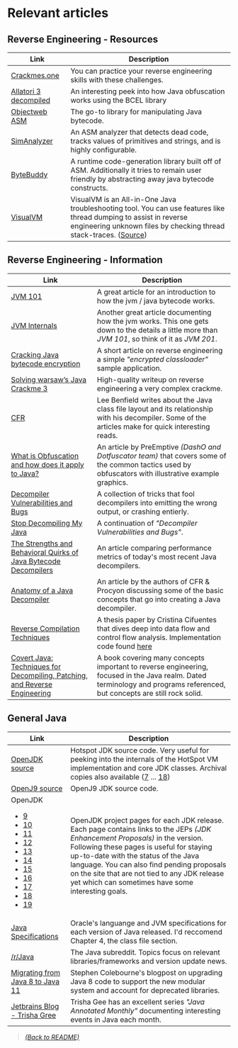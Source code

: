 # Relevant articles

## Reverse Engineering - Resources

| Link  | Description |
|-------|-------------|
| [Crackmes.one](https://crackmes.one/) | You can practice your reverse engineering skills with these challenges. |
| [Allatori 3 decompiled](https://github.com/netindev/Allatori-v3.0) | An interesting peek into how Java obfuscation works using the BCEL library |
| [Objectweb ASM](https://asm.ow2.io/) | The go-to library for manipulating Java bytecode. |
| [SimAnalyzer](https://github.com/Col-E/SimAnalyzer) | An ASM analyzer that detects dead code, tracks values of primitives and strings, and is highly configurable. |
| [ByteBuddy](http://bytebuddy.net/) | A runtime code-generation library built off of ASM. Additionally it tries to remain user friendly by abstracting away java bytecode constructs. |
| [VisualVM](https://visualvm.github.io/) | VisualVM is an All-in-One Java troubleshooting tool. You can use features like thread dumping to assist in reverse engineering unknown files by checking thread stack-traces. ([Source](https://github.com/oracle/visualvm)) |

## Reverse Engineering - Information

| Link  | Description |
|-------|-------------|
| [JVM 101](http://web.archive.org/web/20220105075527/https://www.overops.com/blog/jvm-architecture-101-get-to-know-your-virtual-machine/) | A great article for an introduction to how the jvm / java bytecode works. |
| [JVM Internals](http://blog.jamesdbloom.com/JVMInternals.html) | Another great article documenting how the jvm works. This one gets down to the details a little more than _JVM 101_, so think of it as _JVM 201_. |
| [Cracking Java bytecode encryption](https://www.javaworld.com/article/2077342/core-java/cracking-java-byte-code-encryption.html) | A short article on reverse engineering a simple *"encrypted classloader"* sample application. |
| [Solving warsaw’s Java Crackme 3](http://blog.rewolf.pl/blog/?p=856) | High-quality writeup on reverse engineering a very complex crackme. |
| [CFR](http://benf.org/other/cfr/) | Lee Benfield writes about the Java class file layout and its relationship with his decompiler. Some of the articles make for quick interesting reads. |
| [What is Obfuscation and how does it apply to Java?](https://www.preemptive.com/obfuscation) | An article by PreEmptive _(DashO and Dotfuscator team)_ that covers some of the common tactics used by obfuscators with illustrative example graphics. |
| [Decompiler Vulnerabilities and Bugs](https://github.com/Janmm14/decompiler-vulnerabilities-and-bugs) | A collection of tricks that fool decompilers into emitting the wrong output, or crashing entierly. |
| [Stop Decompiling My Java](https://github.com/ItzSomebody/StopDecompilingMyJava) | A continuation of _"Decompiler Vulnerabilities and Bugs"_. |
| [The Strengths and Behavioral Quirks of Java Bytecode Decompilers](https://arxiv.org/pdf/1908.06895.pdf) | An article comparing performance metrics of today's most recent Java decompilers.  |
| [Anatomy of a Java Decompiler](https://accu.org/index.php/journals/1850) | An article by the authors of CFR & Procyon discussing some of the basic concepts that go into creating a Java decompiler. |
| [Reverse Compilation Techniques](https://yurichev.com/mirrors/DCC_decompilation_thesis.pdf) | A thesis paper by Cristina Cifuentes that dives deep into data flow and control flow analysis. Implementation code found [here](https://github.com/nemerle/dcc) |
| [Covert Java: Techniques for Decompiling, Patching, and Reverse Engineering](https://github.com/manjunath5496/Reverse-Engineering-Books/blob/master/revb(9).pdf) | A book covering many concepts important to reverse engineering, focused in the Java realm. Dated terminology and programs referenced, but concepts are still rock solid. |



## General Java

| Link  | Description |
|-------|-------------|
| [OpenJDK source](https://github.com/openjdk/jdk) | Hotspot JDK source code. Very useful for peeking into the internals of the HotSpot VM implementation and core JDK classes. Archival copies also available ([7](https://github.com/openjdk/jdk7u) ... [18](https://github.com/openjdk/jdk18u)) |
| [OpenJ9 source](https://github.com/eclipse-openj9/openj9) | OpenJ9 JDK source code. |
| OpenJDK <ul><li>[9](http://openjdk.java.net/projects/jdk9/)</li><li>[10](http://openjdk.java.net/projects/jdk/10/)</li><li>[11](http://openjdk.java.net/projects/jdk/11/)</li><li>[12](http://openjdk.java.net/projects/jdk/12/)</li><li>[13](http://openjdk.java.net/projects/jdk/13/)</li><li>[14](http://openjdk.java.net/projects/jdk/14/)</li><li>[15](http://openjdk.java.net/projects/jdk/15/)</li><li>[16](http://openjdk.java.net/projects/jdk/16/)</li><li>[17](http://openjdk.java.net/projects/jdk/17/)</li><li>[18](http://openjdk.java.net/projects/jdk/18/)</li><li>[19](http://openjdk.java.net/projects/jdk/19/)</li></ul>| OpenJDK project pages for each JDK release. Each page contains links to the JEPs _(JDK Enhancement Proposals)_ in the version. Following these pages is useful for staying up-to-date with the status of the Java language. You can also find pending proposals on the site that are not tied to any JDK release yet which can sometimes have some interesting goals. |
| [Java Specifications](https://docs.oracle.com/javase/specs/) | Oracle's languange and JVM specifications for each version of Java released. I'd reccomend Chapter 4, the class file section. |
| [/r/Java](https://www.reddit.com/r/java/) | The Java subreddit. Topics focus on relevant libraries/frameworks and version update news. |
| [Migrating from Java 8 to Java 11](https://blog.joda.org/2018/09/from-java-8-to-java-11.html) | Stephen Colebourne's blogpost on upgrading Java 8 code to support the new modular system and account for deprecated libraries. |
| [Jetbrains Blog - Trisha Gree](https://blog.jetbrains.com/idea/author/trishagee/) | Trisha Gee has an excellent series _"Java Annotated Monthly"_ documenting interesting events in Java each month. |

> [_(Back to README)_](README.md)
